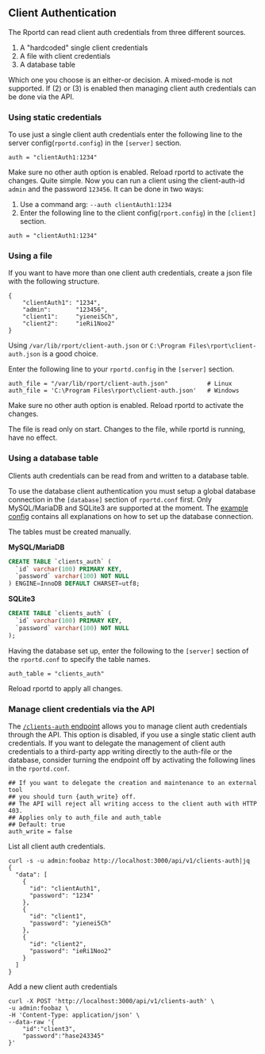 ## Client Authentication
The Rportd can read client auth credentials from three different sources.
1. A "hardcoded" single client credentials
2. A file with client credentials
3. A database table

Which one you choose is an either-or decision. A mixed-mode is not supported.
If (2) or (3) is enabled then managing client auth credentials can be done via the API.

### Using static credentials
To use just a single client auth credentials enter the following line to the server config(`rportd.config`) in the `[server]` section.
```
auth = "clientAuth1:1234"
```
Make sure no other auth option is enabled.
Reload rportd to activate the changes.
Quite simple. Now you can run a client using the client-auth-id `admin` and the password `123456`. It can be done in two ways:
1. Use a command arg: `--auth clientAuth1:1234`
2. Enter the following line to the client config(`rport.config`) in the `[client]` section.
```
auth = "clientAuth1:1234"
```

### Using a file
If you want to have more than one client auth credentials, create a json file with the following structure.
```
{
    "clientAuth1": "1234",
    "admin":       "123456",
    "client1":     "yienei5Ch",
    "client2":     "ieRi1Noo2"
}
```
Using `/var/lib/rport/client-auth.json` or `C:\Program Files\rport\client-auth.json` is a good choice.

Enter the following line to your `rportd.config` in the `[server]` section.
```
auth_file = "/var/lib/rport/client-auth.json"           # Linux
auth_file = 'C:\Program Files\rport\client-auth.json'   # Windows
```
Make sure no other auth option is enabled.
Reload rportd to activate the changes.

The file is read only on start. Changes to the file, while rportd is running, have no effect.

### Using a database table
Clients auth credentials can be read from and written to a database table.

To use the database client authentication you must setup a global database connection in the `[database]` section of `rportd.conf` first.
Only MySQL/MariaDB and SQLite3 are supported at the moment. The [example config](../rportd.example.conf) contains all explanations on how to set up the database connection.

The tables must be created manually.

**MySQL/MariaDB**

```sql
CREATE TABLE `clients_auth` (
  `id` varchar(100) PRIMARY KEY,
  `password` varchar(100) NOT NULL
) ENGINE=InnoDB DEFAULT CHARSET=utf8;
```

**SQLite3**

```sql
CREATE TABLE `clients_auth` (
  `id` varchar(100) PRIMARY KEY,
  `password` varchar(100) NOT NULL
);
```

Having the database set up, enter the following to the `[server]` section of the `rportd.conf` to specify the table names.
```
auth_table = "clients_auth"
```
Reload rportd to apply all changes.


### Manage client credentials via the API

The [`/clients-auth` endpoint](https://petstore.swagger.io/?url=https://raw.githubusercontent.com/cloudradar-monitoring/rport/master/api-doc.yml#/Rport%20Client%20Auth%20Credentials) allows you to manage client auth credentials through the API.
This option is disabled, if you use a single static client auth credentials.
If you want to delegate the management of client auth credentials to a third-party app writing directly to the auth-file or the database, consider turning the endpoint off by activating the following lines in the `rportd.conf`.
```
## If you want to delegate the creation and maintenance to an external tool
## you should turn {auth_write} off.
## The API will reject all writing access to the client auth with HTTP 403.
## Applies only to auth_file and auth_table
## Default: true
auth_write = false
```

List all client auth credentials.

```
curl -s -u admin:foobaz http://localhost:3000/api/v1/clients-auth|jq
{
  "data": [
    {
      "id": "clientAuth1",
      "password": "1234"
    },
    {
      "id": "client1",
      "password": "yienei5Ch"
    },
    {
      "id": "client2",
      "password": "ieRi1Noo2"
    }
  ]
}
```

Add a new client auth credentials

```
curl -X POST 'http://localhost:3000/api/v1/clients-auth' \
-u admin:foobaz \
-H 'Content-Type: application/json' \
--data-raw '{
    "id":"client3",
    "password":"hase243345"
}'
```
